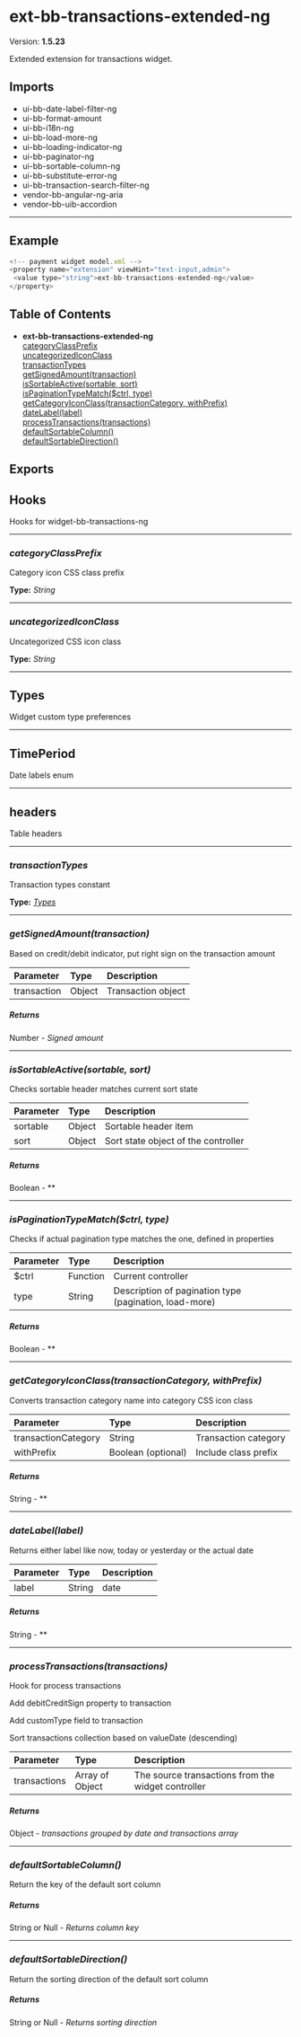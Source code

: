 # ext-bb-transactions-extended-ng


Version: **1.5.23**

Extended extension for transactions widget.

## Imports

* ui-bb-date-label-filter-ng
* ui-bb-format-amount
* ui-bb-i18n-ng
* ui-bb-load-more-ng
* ui-bb-loading-indicator-ng
* ui-bb-paginator-ng
* ui-bb-sortable-column-ng
* ui-bb-substitute-error-ng
* ui-bb-transaction-search-filter-ng
* vendor-bb-angular-ng-aria
* vendor-bb-uib-accordion

---

## Example

```javascript
<!-- payment widget model.xml -->
<property name="extension" viewHint="text-input,admin">
 <value type="string">ext-bb-transactions-extended-ng</value>
</property>
```

## Table of Contents
- **ext-bb-transactions-extended-ng**<br/>    <a href="#ext-bb-transactions-extended-ngcategoryClassPrefix">categoryClassPrefix</a><br/>    <a href="#ext-bb-transactions-extended-nguncategorizedIconClass">uncategorizedIconClass</a><br/>    <a href="#ext-bb-transactions-extended-ngtransactionTypes">transactionTypes</a><br/>    <a href="#ext-bb-transactions-extended-nggetSignedAmount">getSignedAmount(transaction)</a><br/>    <a href="#ext-bb-transactions-extended-ngisSortableActive">isSortableActive(sortable, sort)</a><br/>    <a href="#ext-bb-transactions-extended-ngisPaginationTypeMatch">isPaginationTypeMatch($ctrl, type)</a><br/>    <a href="#ext-bb-transactions-extended-nggetCategoryIconClass">getCategoryIconClass(transactionCategory, withPrefix)</a><br/>    <a href="#ext-bb-transactions-extended-ngdateLabel">dateLabel(label)</a><br/>    <a href="#ext-bb-transactions-extended-ngprocessTransactions">processTransactions(transactions)</a><br/>    <a href="#ext-bb-transactions-extended-ngdefaultSortableColumn">defaultSortableColumn()</a><br/>    <a href="#ext-bb-transactions-extended-ngdefaultSortableDirection">defaultSortableDirection()</a><br/>

## Exports


## Hooks

Hooks for widget-bb-transactions-ng

---
### <a name="ext-bb-transactions-extended-ngcategoryClassPrefix"></a>*categoryClassPrefix*

Category icon CSS class prefix

**Type:** *String*


---
### <a name="ext-bb-transactions-extended-nguncategorizedIconClass"></a>*uncategorizedIconClass*

Uncategorized CSS icon class

**Type:** *String*


---

## Types

Widget custom type preferences

---

## TimePeriod

Date labels enum

---

## headers

Table headers

---
### <a name="ext-bb-transactions-extended-ngtransactionTypes"></a>*transactionTypes*

Transaction types constant

**Type:** *[Types](#Types)*


---

### <a name="ext-bb-transactions-extended-nggetSignedAmount"></a>*getSignedAmount(transaction)*

Based on credit/debit indicator, put right sign on the transaction amount

| Parameter | Type | Description |
| :-- | :-- | :-- |
| transaction | Object | Transaction object |

##### Returns

Number - *Signed amount*

---

### <a name="ext-bb-transactions-extended-ngisSortableActive"></a>*isSortableActive(sortable, sort)*

Checks sortable header matches current sort state

| Parameter | Type | Description |
| :-- | :-- | :-- |
| sortable | Object | Sortable header item |
| sort | Object | Sort state object of the controller |

##### Returns

Boolean - **

---

### <a name="ext-bb-transactions-extended-ngisPaginationTypeMatch"></a>*isPaginationTypeMatch($ctrl, type)*

Checks if actual pagination type matches the one, defined in properties

| Parameter | Type | Description |
| :-- | :-- | :-- |
| $ctrl | Function | Current controller |
| type | String | Description of pagination type (pagination, load-more) |

##### Returns

Boolean - **

---

### <a name="ext-bb-transactions-extended-nggetCategoryIconClass"></a>*getCategoryIconClass(transactionCategory, withPrefix)*

Converts transaction category name into category CSS icon class

| Parameter | Type | Description |
| :-- | :-- | :-- |
| transactionCategory | String | Transaction category |
| withPrefix | Boolean (optional) | Include class prefix |

##### Returns

String - **

---

### <a name="ext-bb-transactions-extended-ngdateLabel"></a>*dateLabel(label)*

Returns either label like now, today or yesterday or the actual date

| Parameter | Type | Description |
| :-- | :-- | :-- |
| label | String | date |

##### Returns

String - **

---

### <a name="ext-bb-transactions-extended-ngprocessTransactions"></a>*processTransactions(transactions)*

Hook for process transactions

Add debitCreditSign property to transaction

Add customType field to transaction

Sort transactions collection based on valueDate (descending)

| Parameter | Type | Description |
| :-- | :-- | :-- |
| transactions | Array of Object | The source transactions from the widget controller |

##### Returns

Object - *transactions grouped by date and transactions array*

---

### <a name="ext-bb-transactions-extended-ngdefaultSortableColumn"></a>*defaultSortableColumn()*

Return the key of the default sort column

##### Returns

String or Null - *Returns column key*

---

### <a name="ext-bb-transactions-extended-ngdefaultSortableDirection"></a>*defaultSortableDirection()*

Return the sorting direction of the default sort column

##### Returns

String or Null - *Returns sorting direction*
